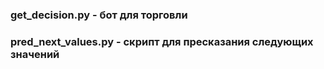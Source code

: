 ### get_decision.py - бот для торговли
### pred_next_values.py - скрипт для пресказания следующих значений
